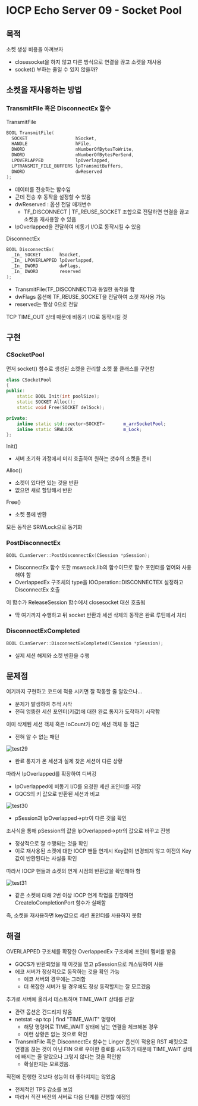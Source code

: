# IOCP Echo Server 09 - Socket Pool
## 목적
소켓 생성 비용을 아껴보자
* closesocket을 하지 않고 다른 방식으로 연결을 끊고 소켓을 재사용
* socket() 부하는 줄일 수 있지 않을까?

## 소켓을 재사용하는 방법
### TransmitFile 혹은 DisconnectEx 함수
TransmitFile
~~~Cpp
BOOL TransmitFile(
  SOCKET                  hSocket,
  HANDLE                  hFile,
  DWORD                   nNumberOfBytesToWrite,
  DWORD                   nNumberOfBytesPerSend,
  LPOVERLAPPED            lpOverlapped,
  LPTRANSMIT_FILE_BUFFERS lpTransmitBuffers,
  DWORD                   dwReserved
);
~~~
* 데이터를 전송하는 함수임
* 근데 전송 후 동작을 설정할 수 있음
* dwReserved : 옵션 전달 매개변수
  * TF_DISCONNECT | TF_REUSE_SOCKET 조합으로 전달하면 연결을 끊고 소켓을 재사용할 수 있음
* lpOverlapped을 전달하여 비동기 I/O로 동작시킬 수 있음

DisconnectEx
~~~Cpp
BOOL DisconnectEx(
  _In_ SOCKET       hSocket,
  _In_ LPOVERLAPPED lpOverlapped,
  _In_ DWORD        dwFlags,
  _In_ DWORD        reserved
);
~~~
* TransmitFile(TF_DISCONNECT)과 동일한 동작을 함
* dwFlags 옵션에 TF_REUSE_SOCKET을 전달하여 소켓 재사용 가능
* reserved는 항상 0으로 전달

TCP TIME_OUT 상태 때문에 비동기 I/O로 동작시킬 것

## 구현
### CSocketPool
먼저 socket() 함수로 생성된 소켓을 관리할 소켓 풀 클래스를 구현함

~~~Cpp
class CSocketPool
{
public:
	static BOOL Init(int poolSize);
	static SOCKET Alloc();
	static void Free(SOCKET delSock);

private:
	inline static std::vector<SOCKET>		m_arrSocketPool;
	inline static SRWLOCK					m_Lock;
};
~~~

Init()
* 서버 초기화 과정에서 미리 호출하여 원하는 갯수의 소켓을 준비

Alloc()
* 소켓이 있다면 있는 것을 반환
* 없으면 새로 할당해서 반환

Free()
* 소켓 풀에 반환

모든 동작은 SRWLock으로 동기화

### PostDisconnectEx
~~~Cpp
BOOL CLanServer::PostDisconnectEx(CSession *pSession);
~~~
* DisconnectEx 함수 또한 mswsock.lib의 함수이므로 함수 포인터를 얻어와 사용해야 함
* OverlappedEx 구조체의 type을 IOOperation::DISCONNECTEX 설정하고 DisconnectEx 호출

이 함수가 ReleaseSession 함수에서 closesocket 대신 호출됨
* 딱 여기까지 수행하고 뒤 socket 반환과 세션 삭제의 동작은 완료 루틴에서 처리

### DisconnectExCompleted
~~~Cpp
BOOL CLanServer::DisconnectExCompleted(CSession *pSession);
~~~
* 실제 세션 해제와 소켓 반환을 수행

## 문제점
여기까지 구현하고 코드에 적용 시키면 잘 작동할 줄 알았으나...
* 문제가 발생하여 추적 시작
* 전혀 엉뚱한 세션 포인터(키값)에 대한 완료 통지가 도착하기 시작함

이미 삭제된 세션 객체 혹은 IoCount가 0인 세션 객체 등 접근
* 전혀 알 수 없는 패턴

![test29](https://github.com/user-attachments/assets/0578518a-a438-40a2-8043-8f00546b9f88)
* 완료 통지가 온 세션과 실제 찾은 세션이 다른 상황

따라서 lpOverlapped를 확장하여 디버깅
* lpOverlapped에 비동기 I/O를 요청한 세션 포인터를 저장
* GQCS의 키 값으로 반환된 세션과 비교

![test30](https://github.com/user-attachments/assets/5aa015f1-02f5-42c4-93a6-59e91dd6924c)
* pSession과 lpOverlapped->ptr이 다른 것을 확인

조사식을 통해 pSession의 값을 lpOverlapped->ptr의 값으로 바꾸고 진행
* 정상적으로 잘 수행되는 것을 확인
* 이로 재사용된 소켓에 대한 IOCP 핸들 연계시 Key값이 변경되지 않고 이전의 Key값이 반환된다는 사실을 확인

따라서 IOCP 핸들과 소켓의 연계 시점의 반환값을 확인해야 함

![test31](https://github.com/user-attachments/assets/e3af7495-501c-4f89-bfdf-775add2ceb5a)
* 같은 소켓에 대해 2번 이상 IOCP 연계 작업을 진행하면 CreateIoCompletionPort 함수가 실패함

즉, 소켓을 재사용하면 key값으로 세션 포인터를 사용하지 못함

## 해결
OVERLAPPED 구조체를 확장한 OverlappedEx 구조체에 포인터 멤버를 받음
* GQCS가 반환되었을 때 이것을 믿고 pSession으로 캐스팅하여 사용
* 에코 서버가 정상적으로 동작하는 것을 확인 가능
  * 에코 서버의 경우에는 그러함
  * 더 복잡한 서버가 될 경우에도 정상 동작할지는 잘 모르겠음

추가로 서버에 올려서 테스트하며 TIME_WAIT 상태를 관찰
* 관련 옵션은 건드리지 않음
* netstat -ap tcp | find "TIME_WAIT" 명령어
  * 해당 명령어로 TIME_WAIT 상태에 남는 연결을 체크해본 경우
  * 이런 상황은 없는 것으로 확인
* TransmitFile 혹은 DisconnectEx 함수는 Linger 옵션이 적용된 RST 패킷으로 연결을 끊는 것이 아닌 FIN 으로 우아한 종료를 시도하기 때문에 TIME_WAIT 상태에 빠지는 줄 알았으나 그렇지 않다는 것을 확인함
  * 확실한지는 모르겠음.

직전에 진행한 것보다 성능이 더 좋아지지는 않았음
* 전체적인 TPS 감소를 보임
* 따라서 직전 버전의 서버로 다음 단계를 진행할 예정임